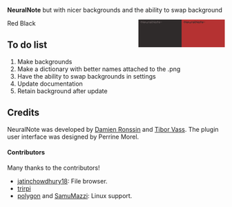 **NeuralNote** but with nicer backgrounds and the ability to swap background

Red <img style="float: right;" src="NeuralNote/Assets/background2.png" width="100" />
Black <img style="float: right;" src="NeuralNote/Assets/background3.png" width="100" />

## To do list

1) Make backgrounds
2) Make a dictionary with better names attached to the .png
3) Have the ability to swap backgrounds in settings
4) Update documentation
5) Retain background after update


## Credits

NeuralNote was developed by [Damien Ronssin](https://github.com/DamRsn) and [Tibor Vass](https://github.com/tiborvass).
The plugin user interface was designed by Perrine Morel.

#### Contributors

Many thanks to the contributors!

- [jatinchowdhury18](https://github.com/jatinchowdhury18): File browser.
- [trirpi](https://github.com/trirpi)
- [polygon](https://github.com/polygon) and [SamuMazzi](https://github.com/SamuMazzi): Linux support.
